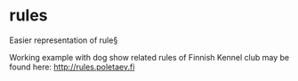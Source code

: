 # rules
Easier representation of rule§

Working example with dog show related rules of Finnish Kennel club may be found here: http://rules.poletaev.fi
